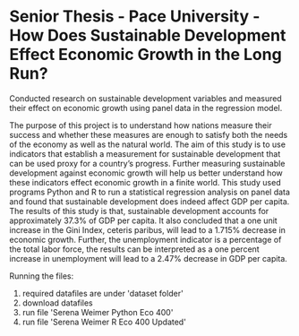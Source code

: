 # Senior Thesis - Pace University - How Does Sustainable Development Effect Economic Growth in the Long Run? 
Conducted research on sustainable development variables and measured their effect on economic growth using panel data in the regression model. 

The purpose of this project is to understand how nations measure their success and whether these
measures are enough to satisfy both the needs of the economy as well as the natural world. The aim of this study is to use indicators that establish a measurement
for sustainable development that can be used proxy for a country’s progress. Further measuring
sustainable development against economic growth will help us better understand how these
indicators effect economic growth in a finite world. This study used programs Python and R to run
a statistical regression analysis on panel data and found that sustainable development does indeed
affect GDP per capita. The results of this study is that, sustainable development accounts for
approximately 37.3% of GDP per capita. It also concluded that a one unit increase in the Gini Index, ceteris paribus, will lead to a 1.715% decrease in economic growth. Further, the unemployment indicator is a percentage of the total labor force, the results can be interpreted as a one percent increase in unemployment will lead to a
2.47% decrease in GDP per capita.




Running the files: 
1. required datafiles are under 'dataset folder'
2. download datafiles
3. run file 'Serena Weimer Python Eco 400'
4. run file 'Serena Weimer R Eco 400 Updated' 
